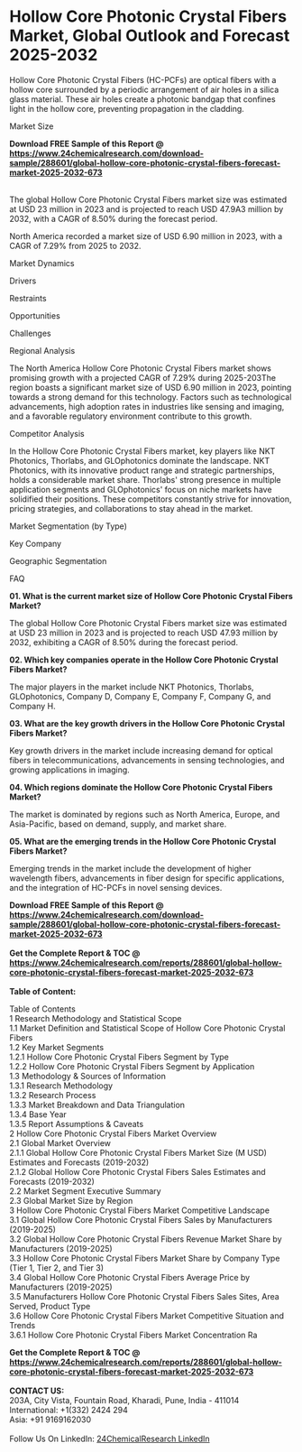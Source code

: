 <h1>Hollow Core Photonic Crystal Fibers Market, Global Outlook and Forecast 2025-2032</h1><p>Hollow Core Photonic Crystal Fibers (HC-PCFs) are optical fibers with a hollow core surrounded by a periodic arrangement of air holes in a silica glass material. These air holes create a photonic bandgap that confines light in the hollow core, preventing propagation in the cladding.</p><p>
Market Size</p><p>
</p><div><b>Download FREE Sample of this Report @ 
            <a href="https://www.24chemicalresearch.com/download-sample/288601/global-hollow-core-photonic-crystal-fibers-forecast-market-2025-2032-673">
            https://www.24chemicalresearch.com/download-sample/288601/global-hollow-core-photonic-crystal-fibers-forecast-market-2025-2032-673</a></b></div><br><p>The global Hollow Core Photonic Crystal Fibers market size was estimated at USD 23 million in 2023 and is projected to reach USD 47.9A3 million by 2032, with a CAGR of 8.50% during the forecast period.</p><p>
</p><p>North America recorded a market size of USD 6.90 million in 2023, with a CAGR of 7.29% from 2025 to 2032.</p><p>
Market Dynamics</p><p>
Drivers</p><p>
</p><p>
Restraints</p><p>
</p><p>
Opportunities</p><p>
</p><p>
Challenges</p><p>
</p><p>
</p><p>
Regional Analysis</p><p>
</p><p>The North America Hollow Core Photonic Crystal Fibers market shows promising growth with a projected CAGR of 7.29% during 2025-203The region boasts a significant market size of USD 6.90 million in 2023, pointing towards a strong demand for this technology. Factors such as technological advancements, high adoption rates in industries like sensing and imaging, and a favorable regulatory environment contribute to this growth.</p><p>
Competitor Analysis</p><p>
</p><p>In the Hollow Core Photonic Crystal Fibers market, key players like NKT Photonics, Thorlabs, and GLOphotonics dominate the landscape. NKT Photonics, with its innovative product range and strategic partnerships, holds a considerable market share. Thorlabs' strong presence in multiple application segments and GLOphotonics' focus on niche markets have solidified their positions. These competitors constantly strive for innovation, pricing strategies, and collaborations to stay ahead in the market.</p><p>
Market Segmentation (by Type)</p><p>
</p><p>
Key Company</p><p>
</p><p>
Geographic Segmentation</p><p>
</p><p>
FAQ </p><p>
<strong>01. What is the current market size of Hollow Core Photonic Crystal Fibers Market?</strong></p><p>
</p><p>The global Hollow Core Photonic Crystal Fibers market size was estimated at USD 23 million in 2023 and is projected to reach USD 47.93 million by 2032, exhibiting a CAGR of 8.50% during the forecast period.</p><p>
<strong>02. Which key companies operate in the Hollow Core Photonic Crystal Fibers Market?</strong></p><p>
</p><p>The major players in the market include NKT Photonics, Thorlabs, GLOphotonics, Company D, Company E, Company F, Company G, and Company H.</p><p>
<strong>03. What are the key growth drivers in the Hollow Core Photonic Crystal Fibers Market?</strong></p><p>
</p><p>Key growth drivers in the market include increasing demand for optical fibers in telecommunications, advancements in sensing technologies, and growing applications in imaging.</p><p>
<strong>04. Which regions dominate the Hollow Core Photonic Crystal Fibers Market?</strong></p><p>
</p><p>The market is dominated by regions such as North America, Europe, and Asia-Pacific, based on demand, supply, and market share.</p><p>
<strong>05. What are the emerging trends in the Hollow Core Photonic Crystal Fibers Market?</strong></p><p>
</p><p>Emerging trends in the market include the development of higher wavelength fibers, advancements in fiber design for specific applications, and the integration of HC-PCFs in novel sensing devices.</p><div><b>Download FREE Sample of this Report @ 
            <a href="https://www.24chemicalresearch.com/download-sample/288601/global-hollow-core-photonic-crystal-fibers-forecast-market-2025-2032-673">
            https://www.24chemicalresearch.com/download-sample/288601/global-hollow-core-photonic-crystal-fibers-forecast-market-2025-2032-673</a></b></div><br><div><b>Get the Complete Report & TOC @ 
            <a href="https://www.24chemicalresearch.com/reports/288601/global-hollow-core-photonic-crystal-fibers-forecast-market-2025-2032-673">
            https://www.24chemicalresearch.com/reports/288601/global-hollow-core-photonic-crystal-fibers-forecast-market-2025-2032-673</a></b></div><br>
            <b>Table of Content:</b><p>Table of Contents<br />
1 Research Methodology and Statistical Scope<br />
1.1 Market Definition and Statistical Scope of Hollow Core Photonic Crystal Fibers<br />
1.2 Key Market Segments<br />
1.2.1 Hollow Core Photonic Crystal Fibers Segment by Type<br />
1.2.2 Hollow Core Photonic Crystal Fibers Segment by Application<br />
1.3 Methodology & Sources of Information<br />
1.3.1 Research Methodology<br />
1.3.2 Research Process<br />
1.3.3 Market Breakdown and Data Triangulation<br />
1.3.4 Base Year<br />
1.3.5 Report Assumptions & Caveats<br />
2 Hollow Core Photonic Crystal Fibers Market Overview<br />
2.1 Global Market Overview<br />
2.1.1 Global Hollow Core Photonic Crystal Fibers Market Size (M USD) Estimates and Forecasts (2019-2032)<br />
2.1.2 Global Hollow Core Photonic Crystal Fibers Sales Estimates and Forecasts (2019-2032)<br />
2.2 Market Segment Executive Summary<br />
2.3 Global Market Size by Region<br />
3 Hollow Core Photonic Crystal Fibers Market Competitive Landscape<br />
3.1 Global Hollow Core Photonic Crystal Fibers Sales by Manufacturers (2019-2025)<br />
3.2 Global Hollow Core Photonic Crystal Fibers Revenue Market Share by Manufacturers (2019-2025)<br />
3.3 Hollow Core Photonic Crystal Fibers Market Share by Company Type (Tier 1, Tier 2, and Tier 3)<br />
3.4 Global Hollow Core Photonic Crystal Fibers Average Price by Manufacturers (2019-2025)<br />
3.5 Manufacturers Hollow Core Photonic Crystal Fibers Sales Sites, Area Served, Product Type<br />
3.6 Hollow Core Photonic Crystal Fibers Market Competitive Situation and Trends<br />
3.6.1 Hollow Core Photonic Crystal Fibers Market Concentration Ra</p><div><b>Get the Complete Report & TOC @ 
            <a href="https://www.24chemicalresearch.com/reports/288601/global-hollow-core-photonic-crystal-fibers-forecast-market-2025-2032-673">
            https://www.24chemicalresearch.com/reports/288601/global-hollow-core-photonic-crystal-fibers-forecast-market-2025-2032-673</a></b></div><br><b>CONTACT US:</b><br>
            203A, City Vista, Fountain Road, Kharadi, Pune, India - 411014<br>
            International: +1(332) 2424 294<br>
            Asia: +91 9169162030 <br><br>
            Follow Us On LinkedIn: <a href="https://www.linkedin.com/company/24chemicalresearch/">24ChemicalResearch LinkedIn</a>